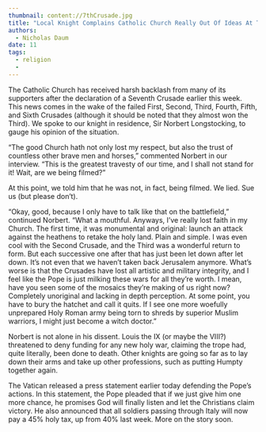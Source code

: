 ```yaml
---
thumbnail: content://7thCrusade.jpg
title: "Local Knight Complains Catholic Church Really Out Of Ideas At This Point After Announcement Of Seventh Crusade"
authors:
  - Nicholas Daum
date: 11
tags:
  - religion
  - 
---
```


The Catholic Church has received harsh backlash from many of its supporters after the declaration of a Seventh Crusade earlier this week. This news comes in the wake of the failed First, Second, Third, Fourth, Fifth, and Sixth Crusades (although it should be noted that they almost won the Third). We spoke to our knight in residence, Sir Norbert Longstocking, to gauge his opinion of the situation.

“The good Church hath not only lost my respect, but also the trust of countless other brave men and horses,” commented Norbert in our interview. “This is the greatest travesty of our time, and I shall not stand for it! Wait, are we being filmed?”

At this point, we told him that he was not, in fact, being filmed. We lied. Sue us (but please don’t).

“Okay, good, because I only have to talk like that on the battlefield,” continued Norbert. “What a mouthful. Anyways, I’ve really lost faith in my Church. The first time, it was monumental and original: launch an attack against the heathens to retake the holy land. Plain and simple. I was even cool with the Second Crusade, and the Third was a wonderful return to form. But each successive one after that has just been let down after let down. It’s not even that we haven’t taken back Jerusalem anymore. What’s worse is that the Crusades have lost all artistic and military integrity, and I feel like the Pope is just milking these wars for all they’re worth. I mean, have you seen some of the mosaics they’re making of us right now? Completely unoriginal and lacking in depth perception. At some point, you have to bury the hatchet and call it quits. If I see one more woefully unprepared Holy Roman army being torn to shreds by superior Muslim warriors, I might just become a witch doctor.”

Norbert is not alone in his dissent. Louis the IX (or maybe the VIII?) threatened to deny funding for any new holy war, claiming the trope had, quite literally, been done to death. Other knights are going so far as to lay down their arms and take up other professions, such as putting Humpty together again. 

The Vatican released a press statement earlier today defending the Pope’s actions. In this statement, the Pope pleaded that if we just give him one more chance, he promises God will finally listen and let the Christians claim victory. He also announced that all soldiers passing through Italy will now pay a 45% holy tax, up from 40% last week. More on the story soon.
